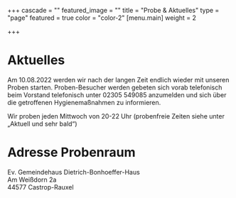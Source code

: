 +++
cascade = ""
featured_image = ""
title = "Probe & Aktuelles"
type = "page"
featured = true
color = "color-2"
[menu.main]
weight = 2

+++
# Aktuelles

Am 10.08.2022 werden wir nach der langen Zeit endlich wieder mit unseren Proben starten. Proben-Besucher werden gebeten sich vorab telefonisch beim Vorstand telefonisch unter 02305 549085 anzumelden und sich über die getroffenen Hygienemaßnahmen zu informieren.

Wir proben jeden Mittwoch von 20-22 Uhr (probenfreie Zeiten siehe unter „Aktuell und sehr bald“)

# Adresse Probenraum

Ev. Gemeindehaus Dietrich-Bonhoeffer-Haus  
Am Weißdorn 2a  
44577 Castrop-Rauxel
